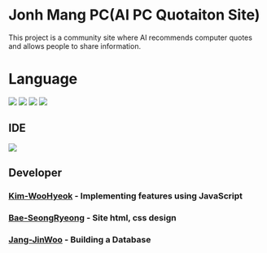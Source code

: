 # Jonh Mang PC(AI PC Quotaiton Site)

This project is a community site where AI recommends computer quotes and allows people to share information.

# Language
<p align='left'>
  <img src="https://img.shields.io/badge/HTML-E34F26?style=flat-square&logo=HTML5&logoColor=white"/>
  <img src="https://img.shields.io/badge/CSS3-1572B6?style=flat-square&logo=css3&logoColor=white"/>
  <img src="https://img.shields.io/badge/JavaScript-F7DF1E?style=flat-square&logo=JavaScript&logoColor=white"/>
  <img src="https://img.shields.io/badge/FireBase-FF0000?style=flat-square&logo=FireBase&logoColor=white"/>
</p>

## IDE
<p align='left'>
  <img src="https://img.shields.io/badge/Visual Studio Code-007ACC?style=flat-square&logo=Visual Studio Code&logoColor=white"/>
</p>

## Developer
### <a href="https://github.com/NLessW">Kim-WooHyeok</a> - Implementing features using JavaScript
### <a href="https://github.com/Baeseongryeong">Bae-SeongRyeong</a> - Site html, css design
### <a href="https://github.com/jangjangjin">Jang-JinWoo</a> - Building a Database

